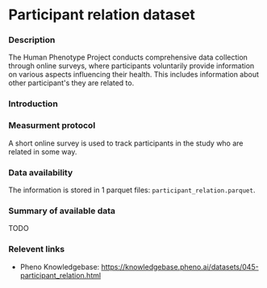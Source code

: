 # Participant relation dataset

### Description 

The Human Phenotype Project conducts comprehensive data collection through online surveys, where participants voluntarily provide information on various aspects influencing their health. This includes information about other participant's they are related to.

### Introduction

### Measurment protocol <!-- long measurment protocol for the data browser -->

A short online survey is used to track participants in the study who are related in some way.

### Data availability <!-- for the example notebooks -->

The information is stored in 1 parquet files: `participant_relation.parquet`.

### Summary of available data <!-- for the data browser -->

TODO

### Relevent links

* Pheno Knowledgebase: https://knowledgebase.pheno.ai/datasets/045-participant_relation.html